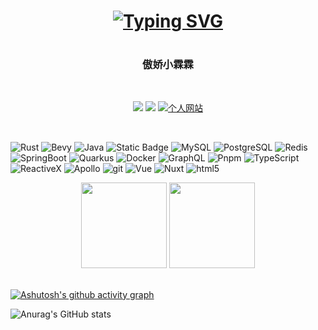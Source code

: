 <h1 align="center">
  <a href="https://git.io/typing-svg"><img src="https://readme-typing-svg.herokuapp.com?font=Source+Han+Sans&pause=1000&center=true&random=false&width=435&lines=%E5%82%B2%E5%A8%87%E5%B0%8F%E9%9C%96%E9%9C%96" alt="Typing SVG" /></a>
</h1>
<h1 align="center">
</h1>
<h3 align="center">傲娇小霖霖</h3>
<br>
<!-- 徽章start -->
<p align="center">
  <!-- Github徽章 -->
  <a href="https://github.com/aojiaoxiaolinlin" target="_blank"><img src="https://img.shields.io/badge/GitHub-linlin-red"></a>
  <!-- Gitee徽章 -->
  <a href="https://gitee.com/xiaolinlinw" target="_blank"><img src="https://img.shields.io/badge/Gitee-linlin-orange"></a>
  <!-- 个人网站徽章 -->
  <a href="https://aojiaoxiaolinlin.github.io" target="_blank">
    <img src="https://img.shields.io/badge/blog-霖霖-red" alt="个人网站">
  </a>
</p>
<!-- 徽章end -->
<br>
<!--技能start-->
<p>
  <img alt="Rust" src="https://img.shields.io/badge/Rust-e33b26?style=for-the-badge&logo=Rust&logoColor=black" />
  <img alt="Bevy" src="https://img.shields.io/badge/Bevy-232326?style=for-the-badge&logo=bevy&logoColor=white">
  <img alt="Java" src="https://img.shields.io/badge/Java-5282a0?style=for-the-badge&logo=openjdk&logoColor=f29111" />
  <img alt="Static Badge" src="https://img.shields.io/badge/Linux-FCC624?style=for-the-badge&logo=linux&logoColor=white">
  <img alt="MySQL" src="https://img.shields.io/badge/MySQL-4479A1?style=for-the-badge&logo=mysql&logoColor=white" />
  <img alt="PostgreSQL" src="https://img.shields.io/badge/PostgreSQL-4169E1?style=for-the-badge&logo=postgresql&logoColor=white" />
  <img alt="Redis" src="https://img.shields.io/badge/Redis-FF4438?style=for-the-badge&logo=redis&logoColor=white" />
  <img alt="SpringBoot" src="https://img.shields.io/badge/SpringBoot-%236DB33F?style=for-the-badge&logo=springboot&logoColor=white" />
  <img alt="Quarkus" src="https://img.shields.io/badge/Quarkus-4695EB?style=for-the-badge&logo=quarkus&logoColor=white" />
  <img alt="Docker" src="https://img.shields.io/badge/-Docker-46a2f1?style=for-the-badge&logo=docker&logoColor=white" />
  <img alt="GraphQL" src="https://img.shields.io/badge/-GraphQL-E10098?style=for-the-badge&logo=graphql&logoColor=white" />
  <img alt="Pnpm" src="https://img.shields.io/badge/Pnpm-F69220?style=for-the-badge&logo=pnpm&logoColor=white" />
  <img alt="TypeScript" src="https://img.shields.io/badge/-TypeScript-007ACC?style=for-the-badge&logo=typescript&logoColor=white" />
  <img alt="ReactiveX" src="https://img.shields.io/badge/-RxJs-B7178C?style=for-the-badge&logo=reactivex&logoColor=white" />
  <img alt="Apollo" src="https://img.shields.io/badge/-Apollo%20GraphQL-311C87?style=for-the-badge&logo=apollo-graphql&logoColor=white" />
  <img alt="git" src="https://img.shields.io/badge/-Git-F05032?style=for-the-badge&logo=git&logoColor=white" />
  <img alt="Vue" src="https://img.shields.io/badge/Vue-2a3642?style=for-the-badge&logo=vue.js&logoColor=42b883" />
  <img alt="Nuxt" src="https://img.shields.io/badge/Nuxt-2a3642?style=for-the-badge&logo=Nuxt&logoColor=%2300dc82">
  <img alt="html5" src="https://img.shields.io/badge/-HTML5-E34F26?style=for-the-badge&logo=html5&logoColor=white" />
</p>
<!--技能结束-->
<!-- 统计卡片start -->
<div align="center">
  <img height="137px" src="https://github-readme-stats.vercel.app/api?username=aojiaoxiaolinlin&hide_title=true&hide_border=true&show_icons=trueline_height=21&text_color=000&icon_color=000&bg_color=0,ea6161,ffc64d,fffc4d,52fa5a&theme=graywhite" />
  <img height="137px" src="https://github-readme-stats.vercel.app/api/top-langs/?username=aojiaoxiaolinlin&hide_title=true&hide_border=true&layout=compact&langs_count=6&text_color=000&icon_color=fff&bg_color=0,52fa5a,4dfcff,c64dff&theme=graywhite" />
</div>
<!-- 统计卡片end -->
<br>

[![Ashutosh's github activity graph](https://github-readme-activity-graph.vercel.app/graph?username=aojiaoxiaolinlin&theme=tokyo-night)](https://github.com/ashutosh00710/github-readme-activity-graph)




<!--
**aojiaoxiaolinlin/aojiaoxiaolinlin** is a ✨ _special_ ✨ repository because its `README.md` (this file) appears on your GitHub profile.

Here are some ideas to get you started:

- 🔭 I’m currently working on ...
- 🌱 I’m currently learning ...
- 👯 I’m looking to collaborate on ...
- 🤔 I’m looking for help with ...
- 💬 Ask me about ...
- 📫 How to reach me: ...
- 😄 Pronouns: ...
- ⚡ Fun fact: ...
-->
![Anurag's GitHub stats](https://github-readme-stats.vercel.app/api?username=aojiaoxiaolinlin&show_icons=true&theme=tokyonight)
